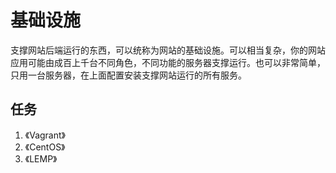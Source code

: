 # 基础设施

支撑网站后端运行的东西，可以统称为网站的基础设施。可以相当复杂，你的网站应用可能由成百上千台不同角色，不同功能的服务器支撑运行。也可以非常简单，只用一台服务器，在上面配置安装支撑网站运行的所有服务。

## 任务

1. 《Vagrant》
2. 《CentOS》
3. 《LEMP》



